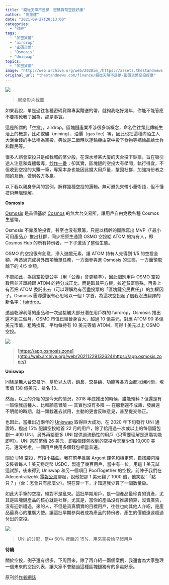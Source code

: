 ```yaml
---
title: "錢從天降不是夢　密碼貨幣空投好康"
author: "高重建"
date: "2021-09-27T20:13:00"
categories:
  - "財經"
tags:
  - "加密貨幣"
  - "airdrop"
  - "密碼貨幣"
  - "Osmosis"
  - "Uniswap"
topics:
  - "加密貨幣"
image: "http://web.archive.org/web/2020im_/https://assets.thestandnews.com/media/photos/425613452352653124523.jpeg"
original_url: "thestandnews.com/finance/錢從天降不是夢-密碼貨幣空投好康"
---
```

![](http://web.archive.org/web/2020im_/https://assets.thestandnews.com/media/photos/425613452352653124523.jpeg)
> 網絡影片截圖

如果我說，單是過往各種密碼貨幣專案贈送的幣，就夠我吃好幾年，你能不能答應不要揍死我？因為，那是事實。

這是所謂的「空投」，airdrop。區塊鏈產業牽涉很多新概念，命名往往類比傳統生活上的概念，比如挖礦（mining）、油價（gas fee）等，因此也把這種向陌生人大灑金錢的手法稱為空投，典故是二戰時以運輸機由空中投下食物等補給品給士兵和難民等。

很多人誤會空投只是如我城的幣少般，在深水埗某大廈的天台投下鈔票，旨在吸引途人注意和媒體報導，[炒作一番](http://web.archive.org/web/20211229132624/https://www.chainnews.com/zh-hant/articles/986946048873.htm)；卻其實，區塊鏈的空投大有學問，執行得宜，不但收到空投的大賺一筆，專案本身也能因此擴大用戶量，鞏固社群，加強持份者之間的互動，做到各方多贏。

以下我以親身參與的實例，解釋幾種空投的邏輯。無可避免夾帶小量術語，但不懂技術無阻理解。

**Osmosis**

[Osmosis](http://web.archive.org/web/20211229132624/https://osmosis.zone/) 是首個基於 [Cosmos](http://web.archive.org/web/20211229132624/https://cosmos.network/) 的無大台交易所，讓用戶自由兌換各種 Cosmos 生態幣。

Osmosis 不靠風險投資，甚至也沒有眾籌，只是以精幹的團隊寫出 MVP（「最小可用產品」）推出社群，同步把原生通證 OSMO 空投給 ATOM 的持有人，即 Cosmos Hub 的所有持份者，一下子激活了整個生態。

OSMO 的空投很有創意，滲入遊戲元素，讓 ATOM 持有人先得到 1/5 的空投金額，再透過完成另外四項簡單任務，一方面參與進 Osmosis 的生態，一方面領取餘下的 4/5 金額。

不單如此，為讓空投更公平（用「公義」會更精準），因此個別用戶 OSMO 空投數目並非單純跟 ATOM 的持分成正比，而是取其平方根，拉近貧富懸殊，再乘上有否把 ATOM 委託出去（可以理解為有否盡投票的「區塊鏈公民責任」）的加權因子。Osmosis 團隊還很有心思地以一個 f 字首，為這次空投起了個我沒法翻譯的新名字：[fairdrop](http://web.archive.org/web/20211229132624/https://medium.com/osmosis/vision-for-osmosis-e68e796ff1c2)。

透過乾淨利落的產品和一次過接觸大部分潛在用戶群的 fairdrop，Osmosis 推出還不到三個月，OSMO 市值已經晉身百大，超過 10 億美元，對應 ATOM 90 多億美元市值，粗略換算，平均每持有 10 美元等值 ATOM，可得 1 美元以上 OSMO 空投。

![](http://web.archive.org/web/2020im_/https://ckxpress.com/wp-content/uploads/sites/8/2021/09/osmosis-1024x576.png)
> [https://app.osmosis.zone](http://web.archive.org/web/20211229132624/https://app.osmosis.zone/)

**Uniswap**

同樣是無大台交易所，基於以太坊，鎖倉、交易額、功能等各方面都冠絕同儕，現市值 130 億美元，排名 13。

然而，以上的介紹的是今天的情況，2018 年底推出的時候，誰能預料？但還是有一班像我這種人，比較願意冒險 — 其實也沒有多險 — 在服務還不成熟，發展還不明朗的時期，就一頭栽進去試用，主動的更會反映意見，甚至提交修正。

也因此，當推出近兩年的 [Uniswap](http://web.archive.org/web/20211229132624/https://uniswap.org/) 取得巨大成功，在 2020 年下旬發行 UNI 通證時，撥出 15% 配額空投給首 22 月的用戶，除了給用過一次或以上的每個錢包劃一 400 UNI，另外再給更多 UNI 提供過流動性的用戶（只需要理解是進階功能即可）。UNI 當前幣價 26 美元，即每個錢包收到的空投今天至少值 10,000 美元，還沒考慮，一個用戶使用多個錢包相當普遍。

關於 UNI 空投，有段小插曲。我在前年推廣 Argent 錢包和穩定幣，自掏腰包給安裝者每人 1 美元穩定幣 USDC，製造了幾百用戶，當中有一位，用這 1 美元試這試那，後來得到 Uniswap 和另一個項目 PoolTogether 的空投。前陣子我們在 #decentralizehk [電報公海](http://web.archive.org/web/20211229132624/https://t.me/decentralizehk)聊起，說他把那 1 美元翻了 1000 倍，他笑說：「點只？」（台：怎會只有那麼少）。現在算一下，才知道我少算了一個數量級。

如此大手筆的空投，絕對不是亂來。這批早期用戶，是一個產品最珍貴的資產，尤其是區塊鏈產品的核心就是社群，尤其是，當你的產品沒有推廣預算，沒賣廣告，沒有迎新禮遇，來的人，不但是貨真價實的目標用戶，往往也向其他人介紹，是產品最真心的推廣大使。讓這批早期參與者成為產品的持份者，產生的價值遠遠超過付出的空投。

![](http://web.archive.org/web/2020im_/https://ckxpress.com/wp-content/uploads/sites/8/2021/09/uni-1024x663.png)
> UNI 的分配，當中 60% 裡面的 15%，用來空投給早起用戶

**待續**

關於空投，例子還有很多，下周回來，除了再介紹一兩個案例，我還會為大家整理一個未來的空投列表，讓大家不會錯過這種區塊鏈獨有的多贏好康。

原刊於[作者網誌](http://web.archive.org/web/20211229132624/https://ckxpress.com/airdrop/)